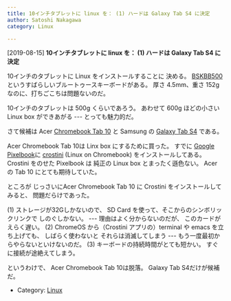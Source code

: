 ```yaml
---
title: 10インチタブレットに linux を： (1) ハードは Galaxy Tab S4 に決定
author: Satoshi Nakagawa
category: Linux

---
```


[2019-08-15] **10インチタブレットに linux を： (1) ハードは Galaxy Tab S4 に決定** 

 10インチのタブレットに Linux をインストールすることに
決める。
[BSKBB500](https://www.buffalo.jp/product/detail/bskbb500bk.html)というすばらしいブルートゥースキーボードがある。
厚さ 4.5mm、重さ 152g なのに、打ちごこちは問題ないのだ。

10インチのタブレットは 500g くらいであろう。
あわせて 600g ほどの小さい Linux box ができあがる ---
とっても魅力的だ。

 さて候補は
Acer
[Chromebook Tab 10](https://acerjapan.com/tablet-smartphone/chromebooktab/chromebooktab10/) と
Samsung の
[Galaxy Tab S4](https://www.samsung.com/global/galaxy/galaxy-tab-s4/) である。

 Acer Chromebook Tab 10は Linx box にするために買った。
すでに
[Google Pixelbook](https://www.google.com/chromebook/device/google-pixelbook/)に
[crostini](https://wiki.archlinux.jp/index.php/Crostini)
(Linux on Chromebook) をインストールしてある。
Crostini をのせた Pixelbook は
純正の Linux box とまったく遜色ない。
Acer の Tab 10 にとても期待していた。

 ところが
じっさいにAcer Chromebook Tab 10 に Crostini をインストールしてみると、
問題だらけであった。

 (1) ストレージが32Gしかないので、
SD Card を使って、そこからのシンボリックリンクで
しのぐしかない。
--- 理由はよく分からないのだが、
このカードがえらく遅い。
(2) ChromeOS から（Crostini アプリの）terminal や
emacs を立ち上げても、
しばらく使わないと それらは消滅してしまう ---
もう一度最初からやらないといけないのだ。
(3) キーボードの持続時間がとても短かい。
すぐに接続が途絶えてしまう。

 というわけで、
Acer Chromebook Tab 10は脱落。
Galaxy Tab S4だけが候補だ。

- Category: [Linux](https://merapano.github.io/categories.html#Linux)

